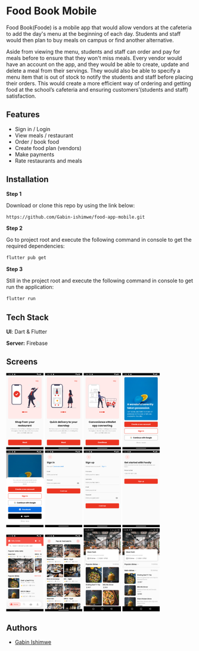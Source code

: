 # Food Book Mobile

Food Book(Foode) is a mobile app that would allow vendors at the cafeteria to add the day's menu at the beginning of each day. Students and staff would then plan to buy meals on campus or find another alternative. 

Aside from viewing the menu, students and staff can order and pay for meals before to ensure that they won't miss meals. Every vendor would have an account on the app, and they would be able to create, update and delete a meal from their servings. They would also be able to specify a menu item that is out of stock to notify the students and staff before placing their orders. This would create a more efficient way of ordering and getting food at the school’s cafeteria and ensuring customers’(students and staff) satisfaction.


## Features

- Sign in / Login
- View meals / restaurant
- Order / book food
- Create food plan (vendors)
- Make payments
- Rate restaurants and meals

## Installation

**Step 1**

Download or clone this repo by using the link below:

```bash
https://github.com/Gabin-ishimwe/food-app-mobile.git
```

**Step 2**

Go to project root and execute the following command in console to get the required dependencies:

```bash
flutter pub get 
```
**Step 3**

Still in the project root and execute the following command in console to get run the application:

```bash
flutter run 
```
      
## Tech Stack

**UI**: Dart & Flutter

**Server:** Firebase

## Screens
<p float="left">
  <img src="./images/readme/onboarding_1.png" width="100" />
  <img src="./images/readme/onboarding_2.png" width="100" /> 
  <img src="./images/readme/onboarding_3.png" width="100" />
  <img src="./images/readme/welcome_1.png" width="100" />
  <img src="./images/readme/welcome_2.png" width="100" />
  <img src="./images/readme/signin.png" width="100" />
  <img src="./images/readme/signup.png" width="100" />
  <img src="./images/readme/contact.png" width="100" />
  <img src="./images/readme/home_screen.png" width="100" />
  <img src="./images/readme/popular_restaurant.png" width="100" />
  <img src="./images/readme/popular_dishes.jpeg" width="100" />
  <img src="./images/readme/main_dishes.jpeg" width="100" />
  
</p>

## Authors

- [Gabin Ishimwe](https://github.com/Gabin-ishimwe)
